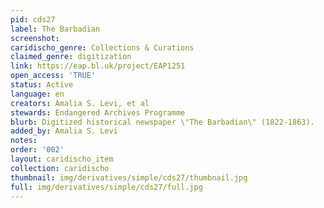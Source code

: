 ```yaml
---
pid: cds27
label: The Barbadian
screenshot: 
caridischo_genre: Collections & Curations
claimed_genre: digitization
link: https://eap.bl.uk/project/EAP1251
open_access: 'TRUE'
status: Active
language: en
creators: Amalia S. Levi, et al
stewards: Endangered Archives Programme
blurb: Digitized historical newspaper \"The Barbadian\" (1822-1863).
added_by: Amalia S. Levi
notes: 
order: '002'
layout: caridischo_item
collection: caridischo
thumbnail: img/derivatives/simple/cds27/thumbnail.jpg
full: img/derivatives/simple/cds27/full.jpg
---
```

